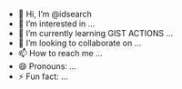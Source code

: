 - 👋 Hi, I’m @idsearch
- 👀 I’m interested in ...
- 🌱 I’m currently learning GIST ACTIONS ...
- 💞️ I’m looking to collaborate on ...
- 📫 How to reach me ...
- 😄 Pronouns: ...
- ⚡ Fun fact: ...

<!---
idsearch/idsearch is a ✨ special ✨ repository because its `README.md` (this file) appears on your GitHub profile.
You can click the Preview link to take a look at your changes.
--->
